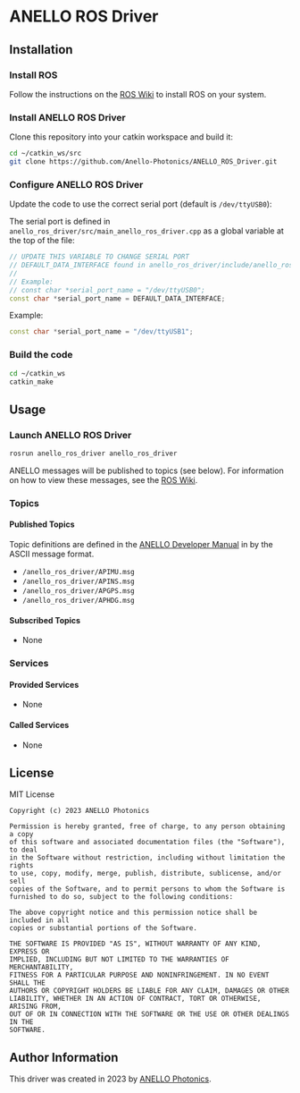 # ANELLO ROS Driver

## Installation

### Install ROS

Follow the instructions on the [ROS Wiki](http://wiki.ros.org/ROS/Installation) to install ROS on your system.

### Install ANELLO ROS Driver

Clone this repository into your catkin workspace and build it:

```bash
cd ~/catkin_ws/src
git clone https://github.com/Anello-Photonics/ANELLO_ROS_Driver.git
```

### Configure ANELLO ROS Driver

Update the code to use the correct serial port (default is `/dev/ttyUSB0`):

The serial port is defined in `anello_ros_driver/src/main_anello_ros_driver.cpp` as a global variable at the top of the file:

```c++
// UPDATE THIS VARIABLE TO CHANGE SERIAL PORT
// DEFAULT_DATA_INTERFACE found in anello_ros_driver/include/anello_ros_driver/serial_interface.h
//
// Example:
// const char *serial_port_name = "/dev/ttyUSB0";
const char *serial_port_name = DEFAULT_DATA_INTERFACE;
```

Example:

```c++
const char *serial_port_name = "/dev/ttyUSB1";
```

### Build the code

```bash
cd ~/catkin_ws
catkin_make
```

## Usage

### Launch ANELLO ROS Driver

```bash
rosrun anello_ros_driver anello_ros_driver
```

ANELLO messages will be published to topics (see below). For information on how to view these messages, see the [ROS Wiki](http://wiki.ros.org/ROS/Tutorials/UnderstandingTopics).

### Topics

#### Published Topics

Topic definitions are defined in the [ANELLO Developer Manual](https://docs-a1.readthedocs.io/en/latest/) in by the ASCII message format.

* `/anello_ros_driver/APIMU.msg`
* `/anello_ros_driver/APINS.msg`
* `/anello_ros_driver/APGPS.msg`
* `/anello_ros_driver/APHDG.msg`

#### Subscribed Topics

* None

### Services

#### Provided Services

* None

#### Called Services

* None

## License

MIT License

```text
Copyright (c) 2023 ANELLO Photonics

Permission is hereby granted, free of charge, to any person obtaining a copy
of this software and associated documentation files (the "Software"), to deal
in the Software without restriction, including without limitation the rights
to use, copy, modify, merge, publish, distribute, sublicense, and/or sell
copies of the Software, and to permit persons to whom the Software is
furnished to do so, subject to the following conditions:

The above copyright notice and this permission notice shall be included in all
copies or substantial portions of the Software.

THE SOFTWARE IS PROVIDED "AS IS", WITHOUT WARRANTY OF ANY KIND, EXPRESS OR
IMPLIED, INCLUDING BUT NOT LIMITED TO THE WARRANTIES OF MERCHANTABILITY,
FITNESS FOR A PARTICULAR PURPOSE AND NONINFRINGEMENT. IN NO EVENT SHALL THE
AUTHORS OR COPYRIGHT HOLDERS BE LIABLE FOR ANY CLAIM, DAMAGES OR OTHER
LIABILITY, WHETHER IN AN ACTION OF CONTRACT, TORT OR OTHERWISE, ARISING FROM,
OUT OF OR IN CONNECTION WITH THE SOFTWARE OR THE USE OR OTHER DEALINGS IN THE
SOFTWARE.

```

## Author Information

This driver was created in 2023 by [ANELLO Photonics](https://www.anellophotonics.com/).
